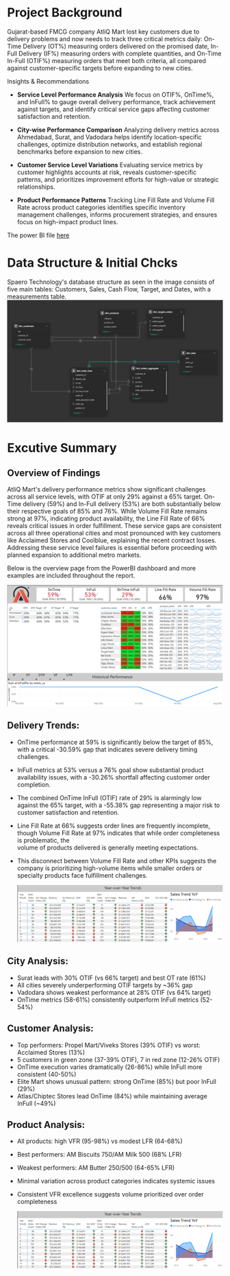 # Project Background
Gujarat-based FMCG company AtliQ Mart lost key customers due to delivery problems and now needs to track three critical metrics daily: On-Time Delivery (OT%) measuring orders delivered on the promised date, In-Full Delivery (IF%) measuring orders with complete quantities, and On-Time In-Full (OTIF%) measuring orders that meet both criteria, all compared against customer-specific targets before expanding to new cities.

Insights & Recommendations

- **Service Level Performance Analysis**
  We focus on OTIF%, OnTime%, and InFull% to gauge overall delivery performance, track achievement against targets, and identify critical service gaps affecting customer satisfaction and retention.
  
- **City-wise Performance Comparison**
  Analyzing delivery metrics across Ahmedabad, Surat, and Vadodara helps identify location-specific challenges, optimize distribution networks, and establish regional benchmarks before expansion to new cities.
  
- **Customer Service Level Variations**
  Evaluating service metrics by customer highlights accounts at risk, reveals customer-specific patterns, and prioritizes improvement efforts for high-value or strategic relationships.
  
- **Product Performance Patterns**
  Tracking Line Fill Rate and Volume Fill Rate across product categories identifies specific inventory management challenges, informs procurement strategies, and ensures focus on high-impact product lines.

The power BI file [here](https://github.com/Ahmdmnz/analysis-of-Spaero-Technology-s-performance/blob/26410cb11eafb18b252982afdf9cb6a53c23f4e6/Financial%20Project.pbix)
# Data Structure & Initial Chcks
Spaero Technology's database structure as seen in the image consists of five main tables: Customers, Sales, Cash Flow, Target, and Dates, with a measurements table.
![image](https://github.com/Ahmdmnz/Analysis-of-AtliQ-Mart-Supply-Chain/blob/main/Screenshot%202025-05-21%20154532.png)

# Excutive Summary
## Overview of Findings
AtliQ Mart's delivery performance metrics show significant challenges across all service levels, with OTIF at only 29% against a 65% target. On-Time delivery (59%) and In-Full delivery (53%) are both substantially below their respective goals of 85% and 76%. While Volume Fill Rate remains strong at 97%, indicating product availability, the Line Fill Rate of 66% reveals critical issues in order fulfillment. These service gaps are consistent across all three operational cities and most pronounced with key customers like Acclaimed Stores and Coolblue, explaining the recent contract losses. Addressing these service level failures is essential before proceeding with planned expansion to additional metro markets.

Below is the overview page from the PowerBI dashboard and more examples are included throughout the report.

![image](https://github.com/Ahmdmnz/Analysis-of-AtliQ-Mart-Supply-Chain/blob/main/Screenshot%202025-05-21%20160557.png)

## Delivery Trends:
- OnTime performance at 59% is significantly below the target of 85%, with a critical -30.59% gap that indicates severe delivery timing challenges.
- InFull metrics at 53% versus a 76% goal show substantial product availability issues, with a -30.26% shortfall affecting customer order completion.
- The combined OnTime InFull (OTIF) rate of 29% is alarmingly low against the 65% target, with a -55.38% gap representing a major risk to customer satisfaction and 
  retention.
- Line Fill Rate at 66% suggests order lines are frequently incomplete, though Volume Fill Rate at 97% indicates that while order completeness is problematic, the  
  volume of products delivered is generally meeting expectations.
- This disconnect between Volume Fill Rate and other KPIs suggests the company is prioritizing high-volume items while smaller orders or specialty products face 
  fulfillment challenges.

  ![image](https://github.com/Ahmdmnz/NorthWind-Analysis/blob/main/%E2%80%8F%E2%80%8F%D9%84%D9%82%D8%B7%D8%A9%20%D8%A7%D9%84%D8%B4%D8%A7%D8%B4%D8%A9%20(1517).png?raw=true)

## City Analysis:

- Surat leads with 30% OTIF (vs 66% target) and best OT rate (61%)
- All cities severely underperforming OTIF targets by ~36% gap
- Vadodara shows weakest performance at 28% OTIF (vs 64% target)
- OnTime metrics (58-61%) consistently outperform InFull metrics (52-54%)

## Customer Analysis:

- Top performers: Propel Mart/Viveks Stores (39% OTIF) vs worst: Acclaimed Stores (13%)
- 5 customers in green zone (37-39% OTIF), 7 in red zone (12-26% OTIF)
- OnTime execution varies dramatically (26-86%) while InFull more consistent (40-50%)
- Elite Mart shows unusual pattern: strong OnTime (85%) but poor InFull (29%)
- Atlas/Chiptec Stores lead OnTime (84%) while maintaining average InFull (~49%)

## Product Analysis:

- All products: high VFR (95-98%) vs modest LFR (64-68%)
- Best performers: AM Biscuits 750/AM Milk 500 (68% LFR)
- Weakest performers: AM Butter 250/500 (64-65% LFR)
- Minimal variation across product categories indicates systemic issues
- Consistent VFR excellence suggests volume prioritized over order completeness

  ![image](https://github.com/Ahmdmnz/NorthWind-Analysis/blob/main/%E2%80%8F%E2%80%8F%D9%84%D9%82%D8%B7%D8%A9%20%D8%A7%D9%84%D8%B4%D8%A7%D8%B4%D8%A9%20(1517).png?raw=true)
